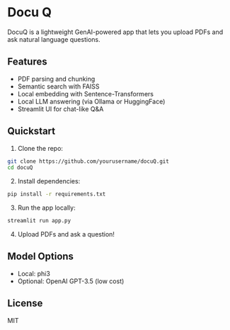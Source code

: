 # Docu Q
DocuQ is a lightweight GenAI-powered app that lets you upload PDFs and ask natural language questions.

## Features
- PDF parsing and chunking
- Semantic search with FAISS
- Local embedding with Sentence-Transformers
- Local LLM answering (via Ollama or HuggingFace)
- Streamlit UI for chat-like Q&A

## Quickstart
1. Clone the repo:
```bash
git clone https://github.com/yourusername/docuQ.git
cd docuQ
```
2. Install dependencies:
```bash
pip install -r requirements.txt
```
3. Run the app locally:
```bash
streamlit run app.py
```
4. Upload PDFs and ask a question!

## Model Options
- Local: phi3
- Optional: OpenAI GPT-3.5 (low cost)

## License
MIT
